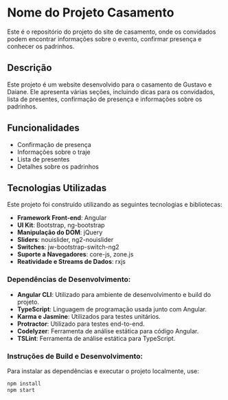 # Nome do Projeto Casamento

Este é o repositório do projeto do site de casamento, onde os convidados podem encontrar informações sobre o evento, confirmar presença e conhecer os padrinhos.

## Descrição

Este projeto é um website desenvolvido para o casamento de Gustavo e Daiane. Ele apresenta várias seções, incluindo dicas para os convidados, lista de presentes, confirmação de presença e informações sobre os padrinhos.

## Funcionalidades

- Confirmação de presença
- Informações sobre o traje
- Lista de presentes
- Detalhes sobre os padrinhos

## Tecnologias Utilizadas

Este projeto foi construído utilizando as seguintes tecnologias e bibliotecas:

- **Framework Front-end**: Angular
- **UI Kit**: Bootstrap, ng-bootstrap
- **Manipulação do DOM**: jQuery
- **Sliders**: nouislider, ng2-nouislider
- **Switches**: jw-bootstrap-switch-ng2
- **Suporte a Navegadores**: core-js, zone.js
- **Reatividade e Streams de Dados**: rxjs

### Dependências de Desenvolvimento:

- **Angular CLI**: Utilizado para ambiente de desenvolvimento e build do projeto.
- **TypeScript**: Linguagem de programação usada junto com Angular.
- **Karma e Jasmine**: Utilizados para testes unitários.
- **Protractor**: Utilizado para testes end-to-end.
- **Codelyzer**: Ferramenta de análise estática para código Angular.
- **TSLint**: Ferramenta de análise estática para TypeScript.

### Instruções de Build e Desenvolvimento:

Para instalar as dependências e executar o projeto localmente, use:

```bash
npm install
npm start